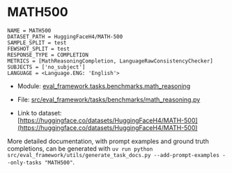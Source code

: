 # MATH500

````
NAME = MATH500
DATASET_PATH = HuggingFaceH4/MATH-500
SAMPLE_SPLIT = test
FEWSHOT_SPLIT = test
RESPONSE_TYPE = COMPLETION
METRICS = [MathReasoningCompletion, LanguageRawConsistencyChecker]
SUBJECTS = ['no_subject']
LANGUAGE = <Language.ENG: 'English'>
````

- Module: [eval_framework.tasks.benchmarks.math_reasoning](eval_framework.tasks.benchmarks.math_reasoning)

- File: [src/eval_framework/tasks/benchmarks/math_reasoning.py](../../src/eval_framework/tasks/benchmarks/math_reasoning.py)

- Link to dataset: [https://huggingface.co/datasets/HuggingFaceH4/MATH-500](https://huggingface.co/datasets/HuggingFaceH4/MATH-500)

More detailed documentation, with prompt examples and ground truth completions, can be generated with `uv run python src/eval_framework/utils/generate_task_docs.py --add-prompt-examples --only-tasks "MATH500"`.
